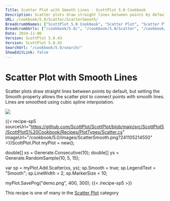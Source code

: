 ```yaml
---
Title: Scatter Plot with Smooth Lines - ScottPlot 5.0 Cookbook
Description: Scatter plots draw straight lines between points by default, but setting the Smooth property allows the scatter plot to connect points with smooth lines. Lines are smoothed using cubic spline interpolation.
URL: /cookbook/5.0/Scatter/ScatterSmooth/
BreadcrumbNames: ["ScottPlot 5.0 Cookbook", "Scatter Plot", "Scatter Plot with Smooth Lines"]
BreadcrumbUrls: ["/cookbook/5.0/", "/cookbook/5.0/Scatter", "/cookbook/5.0/Scatter/ScatterSmooth"]
Date: 2024-11-06
Version: ScottPlot 5.0.43
Version: ScottPlot 5.0.43
SearchUrl: "/cookbook/5.0/search/"
ShowEditLink: false
---
```



<div class='d-flex align-items-center mt-5'>
<h1 class='me-2 text-dark my-0 border-0'>Scatter Plot with Smooth Lines</h1>
</div>

Scatter plots draw straight lines between points by default, but setting the Smooth property allows the scatter plot to connect points with smooth lines. Lines are smoothed using cubic spline interpolation.

[![](/cookbook/5.0/images/ScatterSmooth.png?241105214550)](/cookbook/5.0/images/ScatterSmooth.png?241105214550)

{{< recipe-sp5 sourceUrl="https://github.com/ScottPlot/ScottPlot/blob/main/src/ScottPlot5/ScottPlot5%20Cookbook/Recipes/PlotTypes/Scatter.cs" imageUrl="/cookbook/5.0/images/ScatterSmooth.png?241105214550" >}}ScottPlot.Plot myPlot = new();

double[] xs = Generate.Consecutive(10);
double[] ys = Generate.RandomSample(10, 5, 15);

var sp = myPlot.Add.Scatter(xs, ys);
sp.Smooth = true;
sp.LegendText = "Smooth";
sp.LineWidth = 2;
sp.MarkerSize = 10;

myPlot.SavePng("demo.png", 400, 300);
{{< /recipe-sp5 >}}

<div class='my-5 text-center'>This recipe is one of many in the <a href='/cookbook/5.0/Scatter'>Scatter Plot</a> category</div>


